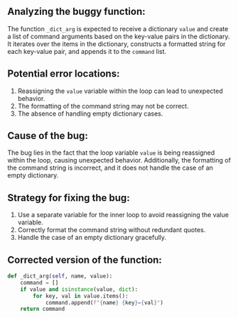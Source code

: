 ## Analyzing the buggy function:
The function `_dict_arg` is expected to receive a dictionary `value` and create a list of command arguments based on the key-value pairs in the dictionary. It iterates over the items in the dictionary, constructs a formatted string for each key-value pair, and appends it to the `command` list.

## Potential error locations:
1. Reassigning the `value` variable within the loop can lead to unexpected behavior.
2. The formatting of the command string may not be correct.
3. The absence of handling empty dictionary cases.

## Cause of the bug:
The bug lies in the fact that the loop variable `value` is being reassigned within the loop, causing unexpected behavior. Additionally, the formatting of the command string is incorrect, and it does not handle the case of an empty dictionary.

## Strategy for fixing the bug:
1. Use a separate variable for the inner loop to avoid reassigning the value variable.
2. Correctly format the command string without redundant quotes.
3. Handle the case of an empty dictionary gracefully.

## Corrected version of the function:
```python
def _dict_arg(self, name, value):
    command = []
    if value and isinstance(value, dict):
        for key, val in value.items():
            command.append(f"{name} {key}={val}")
    return command
```